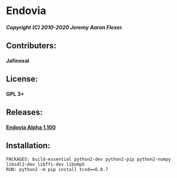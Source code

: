 # Endovia
##### Copyright (C) 2010-2020 Jeremy Aaron Flexer.
## Contributers:
#### Jafinoxal
## License:
#### GPL 3+
## Releases:
#### [Endovia Alpha 1.100](https://github.com/Jafinoxal/Endovia/releases/tag/1.100 "Endovia Alpha 1.100 Release")
## Installation:
    PACKAGES: build-essential python2-dev python2-pip python2-numpy libsdl2-dev libffi-dev libomp5
    RUN: python2 -m pip install tcod==6.0.7
